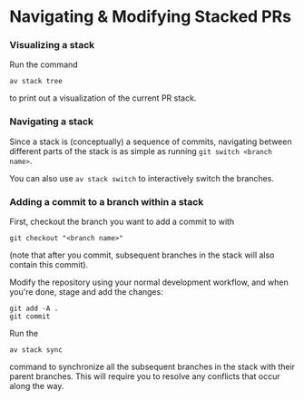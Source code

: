 # Navigating & Modifying Stacked PRs

### Visualizing a stack

Run the command

```
av stack tree
```

to print out a visualization of the current PR stack.

### Navigating a stack

Since a stack is (conceptually) a sequence of commits, navigating between different parts of the stack is as simple as running `git switch <branch name>`.

You can also use `av stack switch` to interactively switch the branches.

### Adding a commit to a branch within a stack

First, checkout the branch you want to add a commit to with

```
git checkout "<branch name>"
```

(note that after you commit, subsequent branches in the stack will also contain this commit).

Modify the repository using your normal development workflow, and when you're done, stage and add the changes:

```
git add -A .
git commit
```

Run the

```
av stack sync
```

command to synchronize all the subsequent branches in the stack with their parent branches. This will require you to resolve any conflicts that occur along the way.
